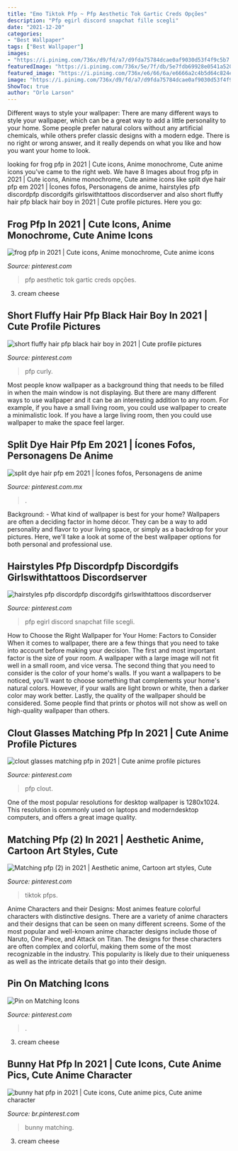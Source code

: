 ```yaml
---
title: "Emo Tiktok Pfp ~ Pfp Aesthetic Tok Gartic Creds Opções"
description: "Pfp egirl discord snapchat fille scegli"
date: "2021-12-20"
categories:
- "Best Wallpaper"
tags: ["Best Wallpaper"]
images:
- "https://i.pinimg.com/736x/d9/fd/a7/d9fda75784dcae0af9030d53f4f9c5b7.jpg"
featuredImage: "https://i.pinimg.com/736x/5e/7f/db/5e7fdb69928e0541a5208d4d4d308ad6.jpg"
featured_image: "https://i.pinimg.com/736x/e6/66/6a/e6666a2c4b5d64c824effbc62c5938b7.jpg"
image: "https://i.pinimg.com/736x/d9/fd/a7/d9fda75784dcae0af9030d53f4f9c5b7.jpg"
ShowToc: true
author: "Orlo Larson"
---
```



Different ways to style your wallpaper:
There are many different ways to style your wallpaper, which can be a great way to add a little personality to your home. Some people prefer natural colors without any artificial chemicals, while others prefer classic designs with a modern edge. There is no right or wrong answer, and it really depends on what you like and how you want your home to look.

	

		
looking for frog pfp in 2021 | Cute icons, Anime monochrome, Cute anime icons you've came to the right web. We have 8 Images about frog pfp in 2021 | Cute icons, Anime monochrome, Cute anime icons like split dye hair pfp em 2021 | Ícones fofos, Personagens de anime, hairstyles pfp discordpfp discordgifs girlswithtattoos discordserver and also short fluffy hair pfp black hair boy in 2021 | Cute profile pictures. Here you go:
		
    
## Frog Pfp In 2021 | Cute Icons, Anime Monochrome, Cute Anime Icons

<img loading=lazy src="https://i.pinimg.com/736x/e6/66/6a/e6666a2c4b5d64c824effbc62c5938b7.jpg" onerror="this.onerror=null;this.src='https://tse1.mm.bing.net/th?id=OIP.efPA-BQ2qShKxvTNgC_mwgHaHl&amp;pid=15.1';" alt="frog pfp in 2021 | Cute icons, Anime monochrome, Cute anime icons">

_Source: pinterest.com_

>pfp aesthetic tok gartic creds opções. 

	

3. cream cheese 

    
## Short Fluffy Hair Pfp Black Hair Boy In 2021 | Cute Profile Pictures

<img loading=lazy src="https://i.pinimg.com/736x/d9/fd/a7/d9fda75784dcae0af9030d53f4f9c5b7.jpg" onerror="this.onerror=null;this.src='https://tse4.mm.bing.net/th?id=OIP.bC9vohmRp9CAmUcg8BKO_AHaHj&amp;pid=15.1';" alt="short fluffy hair pfp black hair boy in 2021 | Cute profile pictures">

_Source: pinterest.com_

>pfp curly. 

	

Most people know wallpaper as a background thing that needs to be filled in when the main window is not displaying. But there are many different ways to use wallpaper and it can be an interesting addition to any room. For example, if you have a small living room, you could use wallpaper to create a minimalistic look. If you have a large living room, then you could use wallpaper to make the space feel larger.

    
## Split Dye Hair Pfp Em 2021 | Ícones Fofos, Personagens De Anime

<img loading=lazy src="https://i.pinimg.com/736x/84/bb/1b/84bb1bae17958212e7757746fa20cea2.jpg" onerror="this.onerror=null;this.src='https://tse2.mm.bing.net/th?id=OIP.Hf6lHBCbbFmWKmKL29vdigHaHX&amp;pid=15.1';" alt="split dye hair pfp em 2021 | Ícones fofos, Personagens de anime">

_Source: pinterest.com.mx_

>. 

	

Background: - What kind of wallpaper is best for your home?
Wallpapers are often a deciding factor in home décor. They can be a way to add personality and flavor to your living space, or simply as a backdrop for your pictures. Here, we'll take a look at some of the best wallpaper options for both personal and professional use.

    
## Hairstyles Pfp Discordpfp Discordgifs Girlswithtattoos Discordserver

<img loading=lazy src="https://i.pinimg.com/736x/20/a5/a6/20a5a613e068dad10c47b9122fe795a4.jpg" onerror="this.onerror=null;this.src='https://tse3.mm.bing.net/th?id=OIP.uDALrBMFzrhX2_0CS5BGfAHaJQ&amp;pid=15.1';" alt="hairstyles pfp discordpfp discordgifs girlswithtattoos discordserver">

_Source: pinterest.com_

>pfp egirl discord snapchat fille scegli. 

	

How to Choose the Right Wallpaper for Your Home: Factors to Consider
When it comes to wallpaper, there are a few things that you need to take into account before making your decision. The first and most important factor is the size of your room. A wallpaper with a large image will not fit well in a small room, and vice versa. 
The second thing that you need to consider is the color of your home's walls. If you want a wallpapers to be noticed, you'll want to choose something that complements your home's natural colors. However, if your walls are light brown or white, then a darker color may work better. 
Lastly, the quality of the wallpaper should be considered. Some people find that prints or photos will not show as well on high-quality wallpaper than others.

    
## Clout Glasses Matching Pfp In 2021 | Cute Anime Profile Pictures

<img loading=lazy src="https://i.pinimg.com/736x/c3/3d/61/c33d61c7bc517eb454694f70efde49c0.jpg" onerror="this.onerror=null;this.src='https://tse3.mm.bing.net/th?id=OIP.df-4htHSqt2gF5AZY6_YYQHaHe&amp;pid=15.1';" alt="clout glasses matching pfp in 2021 | Cute anime profile pictures">

_Source: pinterest.com_

>pfp clout. 

	

One of the most popular resolutions for desktop wallpaper is 1280x1024. This resolution is commonly used on laptops and moderndesktop computers, and offers a great image quality.

    
## Matching Pfp (2) In 2021 | Aesthetic Anime, Cartoon Art Styles, Cute

<img loading=lazy src="https://i.pinimg.com/736x/5e/7f/db/5e7fdb69928e0541a5208d4d4d308ad6.jpg" onerror="this.onerror=null;this.src='https://tse1.mm.bing.net/th?id=OIP.6oKWc8jRYimCq2mOBqeRHwHaHq&amp;pid=15.1';" alt="Matching pfp (2) in 2021 | Aesthetic anime, Cartoon art styles, Cute">

_Source: pinterest.com_

>tiktok pfps. 

	

Anime Characters and their Designs: Most animes feature colorful characters with distinctive designs.
There are a variety of anime characters and their designs that can be seen on many different screens. Some of the most popular and well-known anime character designs include those of Naruto, One Piece, and Attack on Titan. The designs for these characters are often complex and colorful, making them some of the most recognizable in the industry. This popularity is likely due to their uniqueness as well as the intricate details that go into their design.

    
## Pin On Matching Icons

<img loading=lazy src="https://i.pinimg.com/736x/88/cd/58/88cd586b0253a716e3101d50f365ee0f.jpg" onerror="this.onerror=null;this.src='https://tse2.mm.bing.net/th?id=OIP.dLwTo07YEjjtrgTv5mJE4QHaHk&amp;pid=15.1';" alt="Pin on Matching Icons">

_Source: pinterest.com_

>. 

	

3. cream cheese 

    
## Bunny Hat Pfp In 2021 | Cute Icons, Cute Anime Pics, Cute Anime Character

<img loading=lazy src="https://i.pinimg.com/originals/d7/99/ed/d799ed84bea491c9955bfe0bc4e45c6d.jpg" onerror="this.onerror=null;this.src='https://tse2.mm.bing.net/th?id=OIP.zAyqCBzj7L3bJ72_sV5JCwHaHP&amp;pid=15.1';" alt="bunny hat pfp in 2021 | Cute icons, Cute anime pics, Cute anime character">

_Source: br.pinterest.com_

>bunny matching. 

	

3. cream cheese 

